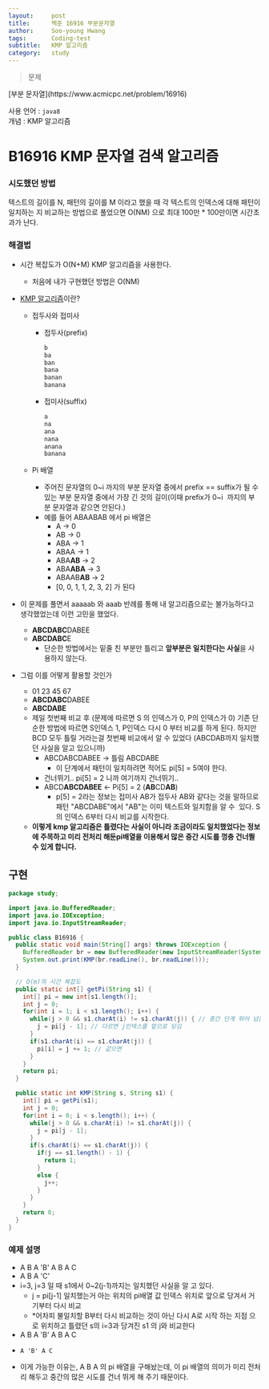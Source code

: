```yaml
---
layout:     post
title:      백준 16916 부분문자열
author:     Soo-young Hwang
tags: 		Coding-test
subtitle:   KMP 알고리즘
category:   study
---
```


<blockquote>문제</blockquote>
[부분 문자열](https://www.acmicpc.net/problem/16916)   

사용 언어 : `java8`      
개념 : KMP 알고리즘


# B16916 KMP 문자열 검색 알고리즘

### 시도했던 방법

텍스트의 길이를 N, 패턴의 길이를 M 이라고 했을 때 각 텍스트의 인덱스에 대해 패턴이 일치하는 지 비교하는 방법으로 풀었으면 O(NM) 으로 최대 100만 * 100만이면 시간초과가 난다.

### 해결법

- 시간 복잡도가 O(N+M) KMP 알고리즘을 사용한다.
    - 처음에 내가 구현했던 방법은 O(NM)
- [KMP 알고리즘](https://bowbowbow.tistory.com/6)이란?
    - 접두사와 접미사
        - 접두사(prefix)

            ```jsx
            b
            ba
            ban
            bana
            banan
            banana
            ```

        - 접미사(suffix)

            ```jsx
            a
            na
            ana
            nana
            anana
            banana
            ```

    - Pi 배열
        - 주어진 문자열의 0~i 까지의 부분 문자열 중에서 prefix == suffix가 될 수 있는 부분 문자열 중에서 가장 긴 것의 길이(이때 prefix가 0~i  까지의 부분 문자열과 같으면 안된다.)
        - 예를 들어 ABAABAB 에서 pi 배열은
            - A → 0
            - AB → 0
            - ABA → 1
            - ABAA → 1
            - ABA**AB** → 2
            - ABA**ABA** → 3
            - ABAAB**AB** → 2
            - [0, 0, 1, 1, 2, 3, 2] 가 된다

- 이 문제를 풀면서 aaaaab 와 aaab 반례를 통해 내 알고리즘으로는 불가능하다고 생각했었는데 이런 고민을 했었다.
    - **ABCDABC**DABEE
    - **ABCDABC**E
        - 단순한 방법에서는 밑줄 친 부분만 틀리고 **앞부분은 일치한다는 사실**을 사용하지 않는다.
- 그럼 이를 어떻게 활용할 것인가
    - 01 23 45 67
    - **ABCDABC**DABEE
    - **ABCDABE**
    - 제일 첫번째 비교 후 (문제에 따르면 S 의 인덱스가 0, P의 인덱스가 0)
      기존 단순한 방법에 따르면 S인덱스 1, P인덱스 다시 0 부터 비교를 하게 된다.
      하지만 BCD 모두 틀릴 거라는걸 첫번째 비교에서 알 수 있었다 (ABCDAB까지 일치했던 사실을 알고 있으니까)
        - ABCDABCDABEE → 틀림
          ABCDABE
            - 이 단계에서 패턴이 일치하려면 적어도 pi[5] = 5여야 한다.
        - 건너뛰기.. pi[5] = 2 니까 여기까지 건너뛰기..
        - ABCD**ABCDABEE** ← Pi[5] = 2 (**AB**CD**AB**)
            - p[5] = 2라는 정보는 접미사 AB가 접두사 AB와 같다는 것을 말하므로 패턴 "ABCDABE"에서 "AB"는 이미 텍스트와 일치함을 알 수  있다. S의 인덱스 6부터 다시 비교를 시작한다.
    - **이렇게 kmp 알고리즘은 틀렸다는 사실이 아니라 조금이라도 일치했었다는 정보에 주목하고 미리 전처리 해둔pi배열을 이용해서 많은 중간 시도를 껑충 건너띌 수 있게 합니다.**

## 구현

```java
package study;

import java.io.BufferedReader;
import java.io.IOException;
import java.io.InputStreamReader;

public class B16916 {
  public static void main(String[] args) throws IOException {
    BufferedReader br = new BufferedReader(new InputStreamReader(System.in));
    System.out.print(KMP(br.readLine(), br.readLine()));
  }

  // O(m)의 시간 복잡도 
  public static int[] getPi(String s1) {
    int[] pi = new int[s1.length()];
    int j = 0;
    for(int i = 1; i < s1.length(); i++) {
      while(j > 0 && s1.charAt(i) != s1.charAt(j)) { // 중간 단계 뛰어 넘는 부분
        j = pi[j - 1]; // 다르면 j인덱스를 앞으로 당김 
      }
      if(s1.charAt(i) == s1.charAt(j)) {
        pi[i] = j += 1; // 같으면 
      }
    }
    return pi;
  }

  public static int KMP(String s, String s1) {
    int[] pi = getPi(s1);
    int j = 0;
    for(int i = 0; i < s.length(); i++) {
      while(j > 0 && s.charAt(i) != s1.charAt(j)) {
        j = pi[j - 1];
      }
      if(s.charAt(i) == s1.charAt(j)) {
        if(j == s1.length() - 1) {
          return 1;
        }
        else {
          j++;
        }
      }
    }
    return 0;
  }
}

```

### 예제 설명 
- A B A 'B' A B A C
- A B A 'C'
- i=3, j=3 일 때  s1에서 0~2(j-1)까지는 일치했던 사실을 알 고 있다.
  - j = pi[j-1] 일치했는거 아는 위치의 pi배열 값 인덱스 위치로 앞으로 당겨서 거기부터 다시 비교
  - *어차피 불일치할 B부터 다시 비교하는 것이 아닌 다시 A로 시작 하는 지점 으로 위치하고 틀렸던 s의 i=3과 당겨진 s1 의 j와 비교한다
- A B A 'B' A B A C
-     A 'B' A C
- 이게 가능한 이유는, A B A 의 pi 배열을 구해놨는데, 이 pi 배열의 의미가 미리 전처리 해두고 중간의 많은 시도를 건너 뛰게 해 주기 때문이다. 